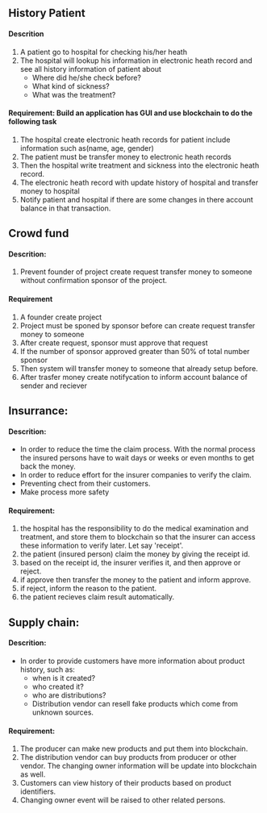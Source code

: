 ## History Patient 
#### Descrition
1. A patient go to hospital for checking his/her heath
2. The hospital will lookup his information in electronic heath record and see all history information of patient about
    - Where did he/she check before?
    - What kind of sickness?
    - What was the treatment?
#### Requirement: Build an application has GUI and use blockchain to do the following task
1. The hospital create electronic heath records for patient include information such as(name, age, gender)
2. The patient must be transfer money to electronic heath records
3. Then the hospital write treatment and sickness into the electronic heath record. 
4. The electronic heath record with update history of hospital and transfer money to hospital
5. Notify patient and hospital if there are some changes in there account balance in that transaction.

## Crowd fund
#### Descrition:
1. Prevent founder of project create request transfer money to someone without confirmation sponsor of the project.
#### Requirement
1. A founder create project
2. Project must be sponed by sponsor before can create request transfer money to someone
3. After create request, sponsor must approve that request
4. If the number of sponsor approved greater than 50% of total number sponsor
5. Then system will transfer money to someone that already setup before.
6. After trasfer money create notifycation to inform account balance of sender and reciever

## Insurrance:
#### Descrition:
- In order to reduce the time the claim process. With the normal process the insured persons have to wait days or weeks or even months to get back the money. 
- In order to reduce effort for the insurer companies to verify the claim.
- Preventing chect from their customers.
- Make process more safety
#### Requirement:
1. the hospital has the responsibility to do the medical examination and treatment, and store them to blockchain so that the insurer can access these information to verify later. Let say 'receipt'.
2. the patient (insured person) claim the money by giving the receipt id.
3. based on the receipt id, the insurer verifies it, and then approve or reject.
4. if approve then transfer the money to the patient and inform approve.
5. if reject, inform the reason to the patient.
6. the patient recieves claim result automatically.
  
## Supply chain:
#### Descrition: 
- In order to provide customers have more information about product history, such as:
    - when is it created?
    - who created it?
    - who are distributions?
    - Distribution vendor can resell fake products which come from unknown sources.
#### Requirement:
1. The producer can make new products and put them into blockchain.
2. The distribution vendor can buy products from producer or other vendor. The changing owner information will be update into blockchain as well.
3. Customers can view history of their products based on product identifiers.
4. Changing owner event will be raised to other related persons.
